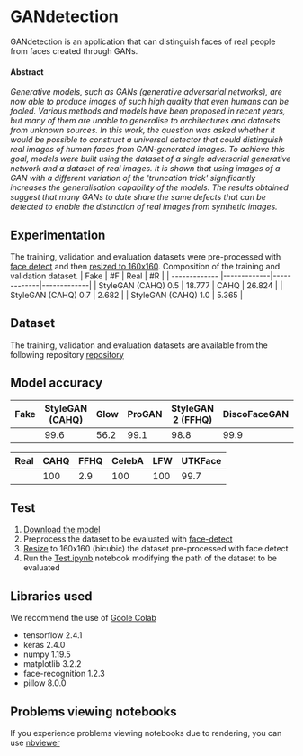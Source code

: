 # GANdetection
GANdetection is an application that can distinguish faces of real people from faces created through GANs.


#### Abstract
*Generative models, such as GANs (generative adversarial networks), are now able to produce images of such high quality that even humans can be fooled. Various methods and models have been proposed in recent years, but many of them are unable to generalise to architectures and datasets from unknown sources. In this work, the question was asked whether it would be possible to construct a universal detector that could distinguish real images of human faces from GAN-generated images. To achieve this goal, models were built using the dataset of a single adversarial generative network and a dataset of real images. It is shown that using images of a GAN with a different variation of the 'truncation trick' significantly increases the generalisation capability of the models. The results obtained suggest that many GANs to date share the same defects that can be detected to enable the distinction of real images from synthetic images.*


## Experimentation
The training, validation and evaluation datasets were pre-processed with [face detect](https://github.com/francescovolpe/GANdetection/blob/main/Face_detect.ipynb) and then [resized to 160x160](https://github.com/francescovolpe/GANdetection/blob/main/Resize_images.ipynb).
Composition of the training and validation dataset.
| Fake        | #F | Real           | #R |
| ------------- |-------------|-------------|-------------|
| StyleGAN  (CAHQ) 0.5    | 18.777 | CAHQ | 26.824 |
| StyleGAN  (CAHQ) 0.7    | 2.682 | 
| StyleGAN  (CAHQ) 1.0    | 5.365 | 

## Dataset
The training, validation and evaluation datasets are available from the following repository [repository](https://github.com/francescovolpe/Dataset-GANdetection)

## Model accuracy
| Fake | StyleGAN (CAHQ) | Glow | ProGAN | StyleGAN 2 (FFHQ) | DiscoFaceGAN | FaceAPP DFFD |
| ------------- |-------------|-------------|-------------|------------- |-------------|-------------|
|  |99.6 | 56.2 | 99.1 | 98.8 | 99.9 | 99.4 |

| Real | CAHQ | FFHQ | CelebA | LFW | UTKFace |
| ------------- |-------------|-------------|-------------|------------- |------------- |
| | 100 | 2.9 | 100 | 100 | 99.7 |


## Test

1. [Download the model](https://drive.google.com/file/d/1o7ApG_QclqaDDFuP0Rp2YefTuxCeJHsc/view?usp=sharing)
2. Preprocess the dataset to be evaluated with [face-detect](https://github.com/francescovolpe/GANdetection/blob/main/Face_detect.ipynb)
3. [Resize](https://github.com/francescovolpe/GANdetection/blob/main/Resize_images.ipynb) to 160x160 (bicubic) the dataset pre-processed with face detect
4. Run the [Test.ipynb](https://github.com/francescovolpe/GANdetection/blob/main/Test.ipynb) notebook modifying the path of the dataset to be evaluated


## Libraries used
We recommend the use of [Goole Colab](https://colab.research.google.com/)
- tensorflow 2.4.1
- keras 2.4.0
- numpy 1.19.5
- matplotlib 3.2.2
- face-recognition 1.2.3
- pillow 8.0.0

## Problems viewing notebooks
If you experience problems viewing notebooks due to rendering, you can use [nbviewer](https://nbviewer.jupyter.org/)
